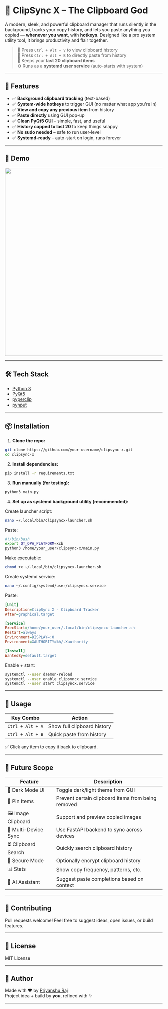 # 🔗 ClipSync X – The Clipboard God

A modern, sleek, and powerful clipboard manager that runs silently in the background, tracks your copy history, and lets you paste anything you copied — **whenever you want**, with **hotkeys**. Designed like a pro system utility tool, it brings productivity and flair together.

> 📌 Press `Ctrl + Alt + V` to view clipboard history  
> 📌 Press `Ctrl + Alt + B` to directly paste from history  
> 🧠 Keeps your **last 20 clipboard items**  
> ⚙️ Runs as a **systemd user service** (auto-starts with system)

---

## 🚀 Features

- ✅ **Background clipboard tracking** (text-based)
- ✅ **System-wide hotkeys** to trigger GUI (no matter what app you're in)
- ✅ **View and copy any previous item** from history
- ✅ **Paste directly** using GUI pop-up
- ✅ **Clean PyQt5 GUI** – simple, fast, and useful
- ✅ **History capped to last 20** to keep things snappy
- ✅ **No sudo needed** – safe to run user-level
- ✅ **Systemd-ready** – auto-start on login, runs forever

---

## 🧪 Demo

<img src="https://user-images.githubusercontent.com/000000/clipboard-demo.gif" width="600" />

---

## 🛠 Tech Stack

- [Python 3](https://www.python.org/)
- [PyQt5](https://pypi.org/project/PyQt5/)
- [pyperclip](https://pypi.org/project/pyperclip/)
- [pynput](https://pypi.org/project/pynput/)

---

## 📦 Installation

1. **Clone the repo:**

```bash
git clone https://github.com/your-username/clipsync-x.git
cd clipsync-x
```

2. **Install dependencies:**

```bash
pip install -r requirements.txt
```

3. **Run manually (for testing):**

```bash
python3 main.py
```

4. **Set up as systemd background utility (recommended):**

Create launcher script:

```bash
nano ~/.local/bin/clipsyncx-launcher.sh
```

Paste:

```bash
#!/bin/bash
export QT_QPA_PLATFORM=xcb
python3 /home/your_user/clipsync-x/main.py
```

Make executable:

```bash
chmod +x ~/.local/bin/clipsyncx-launcher.sh
```

Create systemd service:

```bash
nano ~/.config/systemd/user/clipsyncx.service
```

Paste:

```ini
[Unit]
Description=ClipSync X - Clipboard Tracker
After=graphical.target

[Service]
ExecStart=/home/your_user/.local/bin/clipsyncx-launcher.sh
Restart=always
Environment=DISPLAY=:0
Environment=XAUTHORITY=%h/.Xauthority

[Install]
WantedBy=default.target
```

Enable + start:

```bash
systemctl --user daemon-reload
systemctl --user enable clipsyncx.service
systemctl --user start clipsyncx.service
```

---

## 🎯 Usage

| Key Combo        | Action                      |
|------------------|-----------------------------|
| `Ctrl + Alt + V` | Show full clipboard history |
| `Ctrl + Alt + B` | Quick paste from history    |

✅ Click any item to copy it back to clipboard.

---

## 🔮 Future Scope

| Feature | Description |
|--------|-------------|
| 🌙 Dark Mode UI | Toggle dark/light theme from GUI |
| 📌 Pin Items | Prevent certain clipboard items from being removed |
| 🖼 Image Clipboard | Support and preview copied images |
| 🔄 Multi-Device Sync | Use FastAPI backend to sync across devices |
| ⏳ Clipboard Search | Quickly search clipboard history |
| 🔐 Secure Mode | Optionally encrypt clipboard history |
| 📊 Stats | Show copy frequency, patterns, etc. |
| 🧠 AI Assistant | Suggest paste completions based on context |

---

## 🤝 Contributing

Pull requests welcome! Feel free to suggest ideas, open issues, or build features.

---

## 📄 License

MIT License

---

## 👑 Author

Made with ❤️ by [Priyanshu Raj](https://github.com/Priyanshu-1477)  
Project idea + build by **you**, refined with ✨

---
